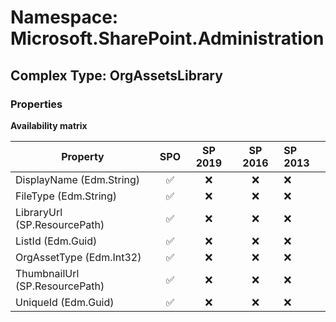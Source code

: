 # Namespace: Microsoft.SharePoint.Administration

## Complex Type: OrgAssetsLibrary

### Properties

**Availability matrix**

Property | SPO | SP 2019 | SP 2016 | SP 2013
----------|:---:|:-------:|:-------:|:-------
DisplayName (Edm.String) | ✅ | ❌ | ❌ | ❌
FileType (Edm.String) | ✅ | ❌ | ❌ | ❌
LibraryUrl (SP.ResourcePath) | ✅ | ❌ | ❌ | ❌
ListId (Edm.Guid) | ✅ | ❌ | ❌ | ❌
OrgAssetType (Edm.Int32) | ✅ | ❌ | ❌ | ❌
ThumbnailUrl (SP.ResourcePath) | ✅ | ❌ | ❌ | ❌
UniqueId (Edm.Guid) | ✅ | ❌ | ❌ | ❌
